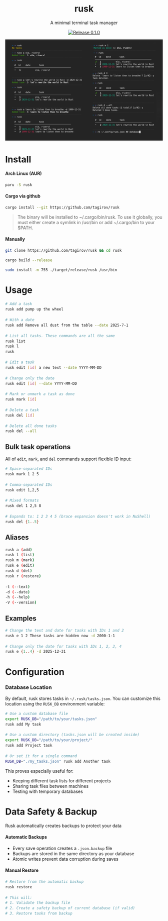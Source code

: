 <h1 align="center">rusk</h1>
<p align="center">A minimal terminal task manager</p>
<p align="center">
    <a href="https://github.com/tagirov/rusk/releases"><img alt="Release 0.1.0" src="https://img.shields.io/github/v/release/tagirov/rusk?logo=github&labelColor=blue"></a>
</p>

<p align="center"><img src="rusk.png" alt="demonstration of rusk in the wild"></p>

# Install
#### Arch Linux (AUR)
```bash
paru -S rusk
```

#### Cargo via github
```bash
cargo install --git https://github.com/tagirov/rusk
```

> The binary will be installed to ~/.cargo/bin/rusk. To use it globally, you must either create a symlink in /usr/bin or add ~/.cargo/bin to your $PATH.

#### Manually
```bash
git clone https://github.com/tagirov/rusk && cd rusk
```
```bash
cargo build --release
```
```bash
sudo install -m 755 ./target/release/rusk /usr/bin
```

# Usage

```bash
# Add a task
rusk add pump up the wheel

# With a date
rusk add Remove all dust from the table --date 2025-7-1

# List all tasks. These commands are all the same
rusk list
rusk l
rusk

# Edit a task
rusk edit [id] a new text --date YYYY-MM-DD

# Change only the date
rusk edit [id] --date YYYY-MM-DD

# Mark or unmark a task as done
rusk mark [id]

# Delete a task
rusk del [id]

# Delete all done tasks
rusk del --all
```
## Bulk task operations

All of `edit`, `mark`, and `del` commands support flexible ID input:

```bash
# Space-separated IDs
rusk mark 1 2 5

# Comma-separated IDs  
rusk edit 1,2,5

# Mixed formats
rusk del 1 2,5 8

# Expands to: 1 2 3 4 5 (brace expansion doesn't work in NuShell)
rusk del {1..5}  
```

## Aliases
```bash
rusk a (add)
rusk l (list)
rusk m (mark)
rusk e (edit)
rusk d (del)
rusk r (restore)

-t (--text)
-d (--date)
-h (--help)
-V (--version)
```

## Examples

```bash
# Change the text and date for tasks with IDs 1 and 2
rusk e 1 2 These tasks are hidden now -d 2000-1-1

# Change only the date for tasks with IDs 1, 2, 3, 4
rusk e {1..4} -d 2025-12-31
```



# Configuration



### Database Location
By default, rusk stores tasks in `~/.rusk/tasks.json`. You can customize this location using the `RUSK_DB` environment variable:


```bash
# Use a custom database file
export RUSK_DB="/path/to/your/tasks.json"
rusk add My task

# Use a custom directory (tasks.json will be created inside)
export RUSK_DB="/path/to/your/project/"
rusk add Project task

# Or set it for a single command
RUSK_DB="./my_tasks.json" rusk add Another task
```

This proves especially useful for:
- Keeping different task lists for different projects
- Sharing task files between machines
- Testing with temporary databases

# Data Safety & Backup

Rusk automatically creates backups to protect your data

#### Automatic Backups
- Every save operation creates a `.json.backup` file
- Backups are stored in the same directory as your database
- Atomic writes prevent data corruption during saves

#### Manual Restore
```bash
# Restore from the automatic backup
rusk restore

# This will:
# 1. Validate the backup file
# 2. Create a safety backup of current database (if valid)
# 3. Restore tasks from backup
```
